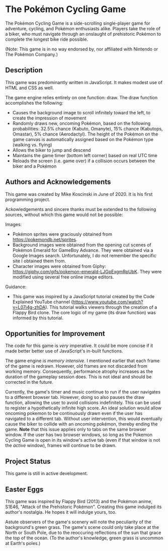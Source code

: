# The Pokémon Cycling Game

The Pokémon Cycling Game is a side-scrolling single-player game for adventure, cycling, and Pokémon enthusiasts alike. Players take the role of a biker, who must navigate through an onslaught of prehistoric Pokémon to complete the longest bike ride possible. 

(Note: This game is in no way endorsed by, nor affiliated with Nintendo or The Pokémon Company.)


## Description

This game was predominantly written in JavaScript. It makes modest use of HTML and CSS as well. 

The game engine relies entirely on one function: draw. The draw function accomplishes the following:
- Causes the background image to scroll infinitely toward the left, to create the impression of movement
- Randomly draws new, oncoming Pokémon, based on the following probabilities: 32.5% chance (Kabuto, Omanyte), 15% chance (Kabutops, Omastar), 5% chance (Aerodactyl). The height of the Pokémon on the game canvas is automatically assigned based on the Pokémon type (walking vs. flying)
- Allows the biker to jump and descend
- Maintains the game timer (bottom left corner) based on real UTC time
- Reloads the screen (i.e. game over) if a collision occurs between the biker and a Pokémon


## Authors and Acknowledgements

This game was created by Mike Koscinski in June of 2020. It is his first programming project.

Ackowledgements and sincere thanks must be extended to the following sources, without which this game would not be possible:

Images:
- Pokémon sprites were graciously obtained from https://pokemondb.net/sprites.
- Background images were obtained from the opening cut scenes of Pokémon Emerald for GameBoy Advance. They were obtained via a Google Images search. Unfortunately, I do not remember the specific site I obtained them from. 
- Character images were obtained from Giphy: https://giphy.com/gifs/pokemon-emerald-LJGpExgmRpUbK. They were modified using several free online image editors. 

Guidance:
- This game was inspired by a JavaScript tutorial created by the Code Explained YouTube channel (https://www.youtube.com/watch?v=L07i4g-zhDA). This tutorial walks viewers through the creation of a Flappy Bird clone. The core logic of my game (its draw function) was informed by this tutorial.


## Opportunities for Improvement

The code for this game is _very_ imperative. It could be more concise if it made better better use of JavaScript's in-built functions.

The game engine is _memory intensive_. I mentioned earlier that each frame of the game is redrawn. However, old frames are not discarded from working memory. Consequently, performance atrophy increases as the duration of the gameplay session does. This is not ideal and should be corrected in the future.

Currently, the game's timer and music continue to run if the user navigates to a different browser tab. However, doing so also pauses the draw function, allowing the user to avoid collisions indefinitely. This can be used to register a hypothetically infinite high score. An ideal solution would allow oncoming pokemon to be continuously drawn even if the user has navigated to a different tab. Without user intervention, this would eventually cause the biker to collide with an oncoming pokémon, thereby ending the game. **Note** that this issue applies only to tabs on the same browser window. If the user has two browser windows, so long as the Pokemon Cycling Game is open in its window's active tab (even if that window is not the _active_ window), frames will continue to be drawn.


## Project Status

This game is still in active development.


## Easter Eggs

This game was inspired by Flappy Bird (2013) and the Pokémon anime, S1E46, "Attack of the Prehistoric Pokémon". Creating this game indulged its author's nostalgia. He hopes it will indulge yours, too. 

Astute observers of the game's scenery will note the peculiarity of the background's green grass. The game's scene could only take place at the North or South Pole, due to the reoccuring reflections of the sun that grace the top of the ocean. (To the author's knowledge, green grass is uncommon at Earth's poles.)